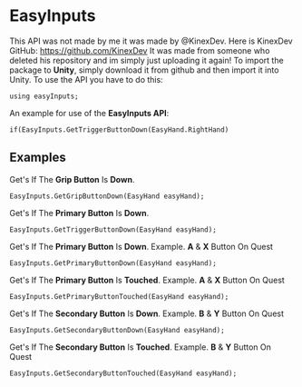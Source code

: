 # EasyInputs
This API was not made by me it was made by @KinexDev.
Here is KinexDev GitHub: https://github.com/KinexDev
It was made from someone who deleted his repository and im simply just uploading it again!
To import the package to **Unity**, simply download it from github and then import it into Unity.
To use the API you have to do this:

    using easyInputs;

An example for use of the **EasyInputs API**:

    if(EasyInputs.GetTriggerButtonDown(EasyHand.RightHand)


## Examples


Get's If The **Grip Button** Is **Down**.

    EasyInputs.GetGripButtonDown(EasyHand easyHand);
Get's If The **Primary Button** Is **Down**.

    EasyInputs.GetTriggerButtonDown(EasyHand easyHand);
Get's If The **Primary Button** Is **Down**. Example. **A** & **X** Button On Quest

    EasyInputs.GetPrimaryButtonDown(EasyHand easyHand);
Get's If The **Primary Button** Is **Touched**. Example. **A** & **X** Button On Quest

    EasyInputs.GetPrimaryButtonTouched(EasyHand easyHand);
Get's If The **Secondary Button** Is **Down**. Example. **B** & **Y** Button On Quest

    EasyInputs.GetSecondaryButtonDown(EasyHand easyHand);
Get's If The **Secondary Button** Is **Touched**. Example. **B** & **Y** Button On Quest

    EasyInputs.GetSecondaryButtonTouched(EasyHand easyHand);
